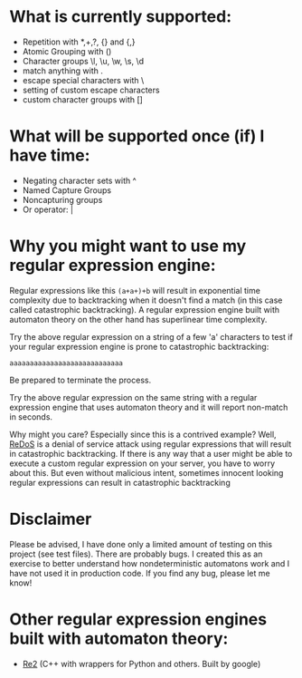 # What is currently supported:
- Repetition with *,+,?, {} and {,}
- Atomic Grouping with ()
- Character groups \l, \u, \w, \s, \d
- match anything with .
- escape special characters with \
- setting of custom escape characters
- custom character groups with []

# What will be supported once (if) I have time:
- Negating character sets with ^
- Named Capture Groups
- Noncapturing groups
- Or operator: |

# Why you might want to use my regular expression engine:

Regular expressions like this `(a+a+)+b` will result in exponential time complexity due to backtracking when it doesn't find a match (in this case called catastrophic backtracking). A regular expression engine built with automaton theory on the other hand has superlinear time complexity.

Try the above regular expression on a string of a few 'a' characters to test if your regular expression engine is prone to catastrophic backtracking:

```
aaaaaaaaaaaaaaaaaaaaaaaaaaaa
```

Be prepared to terminate the process.

Try the above regular expression on the same string with a regular expression engine that uses automaton theory and it will report non-match in seconds.

Why might you care? Especially since this is a contrived example? Well, [ReDoS](https://www.owasp.org/index.php/Regular_expression_Denial_of_Service_-_ReDoS) is a denial of service attack using regular expressions that will result in catastrophic backtracking. If there is any way that a user might be able to execute a custom regular expression on your server, you have to worry about this. But even without malicious intent, sometimes innocent looking regular expressions can result in catastrophic backtracking

# Disclaimer
Please be advised, I have done only a limited amount of testing on this project (see test files). There are probably bugs. I created this as an exercise to better understand how nondeterministic automatons work and I have not used it in production code. If you find any bug, please let me know!

# Other regular expression engines built with automaton theory:
- [Re2](https://github.com/google/re2) (C++ with wrappers for Python and others. Built by google)